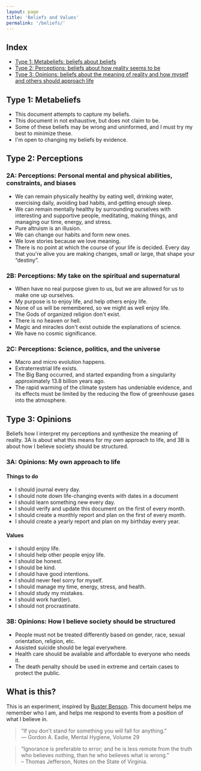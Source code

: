 ```yaml
---
layout: page
title: 'Beliefs and Values'
permalink: '/beliefs/'
---
```


## Index

- [Type 1: Metabeliefs: beliefs about beliefs](#type-1-metabeliefs)
- [Type 2: Perceptions: beliefs about how reality seems to be](#type-2-perceptions)
- [Type 3: Opinions: beliefs about the meaning of reality and how myself and others should approach life](#type-3-opinions)

## Type 1: Metabeliefs

- This document attempts to capture my beliefs.
- This document in not exhaustive, but does not claim to be.
- Some of these beliefs may be wrong and uninformed, and I must try my best to minimize these.
- I'm open to changing my beliefs by evidence.

## Type 2: Perceptions

### 2A: Perceptions: Personal mental and physical abilities, constraints, and biases

- We can remain physically healthy by eating well, drinking water, exercising daily, avoiding bad habits, and getting enough sleep.
- We can remain mentally healthy by surrounding ourselves with interesting and supportive people, meditating, making things, and managing our time, energy, and stress.
- Pure altruism is an illusion.
- We can change our habits and form new ones.
- We love stories because we love meaning.
- There is no point at which the course of your life is decided. Every day that you're alive you are making changes, small or large, that shape your “destiny”.

### 2B: Perceptions: My take on the spiritual and supernatural

- When have no real purpose given to us, but we are allowed for us to make one up ourselves.
- My purpose is to enjoy life, and help others enjoy life.
- None of us will be remembered, so we might as well enjoy life.
- The Gods of organized religion don't exist.
- There is no heaven or hell.
- Magic and miracles don't exist outside the explanations of science.
- We have no cosmic significance.

### 2C: Perceptions: Science, politics, and the universe

- Macro and micro evolution happens.
- Extraterrestrial life exists.
- The Big Bang occurred, and started expanding from a singularity approximately 13.8 billion years ago.
- The rapid warming of the climate system has undeniable evidence, and its effects must be limited by the reducing the flow of greenhouse gases into the atmosphere.

## Type 3: Opinions

Beliefs how I interpret my perceptions and synthesize the meaning of reality. 3A is about what this means for my own approach to life, and 3B is about how I believe society should be structured.

### 3A: Opinions: My own approach to life

#### Things to do

- I should journal every day.
- I should note down life-changing events with dates in a document
- I should learn something new every day.
- I should verify and update this document on the first of every month.
- I should create a monthly report and plan on the first of every month.
- I should create a yearly report and plan on my birthday every year.

#### Values

- I should enjoy life.
- I should help other people enjoy life.
- I should be honest.
- I should be kind.
- I should have good intentions.
- I should never feel sorry for myself.
- I should manage my time, energy, stress, and health.
- I should study my mistakes.
- I should work hard(er).
- I should not procrastinate.

### 3B: Opinions: How I believe society should be structured

- People must not be treated differently based on gender, race, sexual orientation, religion, etc.
- Assisted suicide should be legal everywhere.
- Health care should be available and affordable to everyone who needs it.
- The death penalty should be used in extreme and certain cases to protect the public.

## What is this?

This is an experiment, inspired by [Buster Benson](http://bustr.me/post/21579186643/my-sunday-experiment-what-do-i-believe). This document helps me remember who I am, and helps me respond to events from a position of what I believe in.

> “If you don't stand for something you will fall for anything.”
<br/>― Gordon A. Eadie, Mental Hygiene, Volume 29

> “Ignorance is preferable to error; and he is less remote from the truth who believes nothing, than he who believes what is wrong.”
<br/>– Thomas Jefferson, Notes on the State of Virginia.
